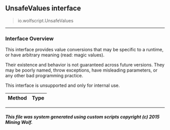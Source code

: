 ## UnsafeValues __interface__

>io.wolfscript.UnsafeValues

---

### Interface Overview

This interface provides value conversions that may be specific to a runtime, or have arbitrary meaning (read: magic values). <p> Their existence and behavior is not guaranteed across future versions. They may be poorly named, throw exceptions, have misleading parameters, or any other bad programming practice. <p> This interface is unsupported and only for internal use.

Method | Type   
--- | :--- 



---



##### This file was system generated using custom scripts copyright (c) 2015 Mining Wolf.
	

